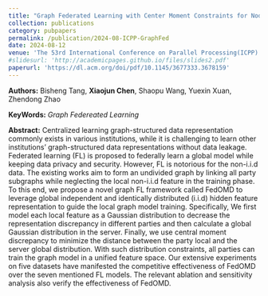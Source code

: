 ```yaml
---
title: "Graph Federated Learning with Center Moment Constraints for Node Classification (ACCEPTED)"
collection: publications
category: pubpapers
permalink: /publication/2024-08-ICPP-GraphFed
date: 2024-08-12
venue: 'The 53rd International Conference on Parallel Processing(ICPP)'
#slidesurl: 'http://academicpages.github.io/files/slides2.pdf'
paperurl: 'https://dl.acm.org/doi/pdf/10.1145/3677333.3678159'
---
```

**Authors:** Bisheng Tang, **Xiaojun Chen**, Shaopu Wang, Yuexin Xuan, Zhendong Zhao

**KeyWords:** *Graph Federeated Learning*

**Abstract:** Centralized learning graph-structured data representation commonly exists in various institutions, while it is challenging to learn other institutions’ graph-structured data representations without data leakage. Federated learning (FL) is proposed to federally learn a global model while keeping data privacy and security. However, FL is notorious for the non-i.i.d data. The existing works aim to form an undivided graph by linking all party subgraphs while neglecting the local non-i.i.d feature in the training phase. To this end, we propose a novel graph FL framework called FedOMD to leverage global independent and identically distributed (i.i.d) hidden feature representation to guide the local graph model training. Specifically, We first model each local feature as a Gaussian distribution to decrease the representation discrepancy in different parties and then calculate a global Gaussian distribution in the server. Finally, we use central moment discrepancy to minimize the distance between the party local and the server global distribution. With such distribution constraints, all parties can train the graph model in a unified feature space. Our extensive experiments on five datasets have manifested the competitive effectiveness of FedOMD over the seven mentioned FL models. The relevant ablation and sensitivity analysis also verify the effectiveness of FedOMD.
